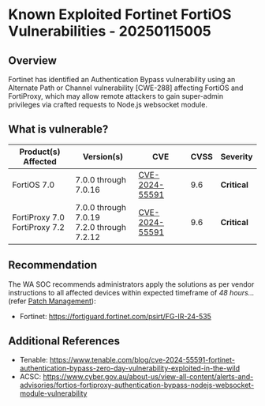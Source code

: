 # Known Exploited Fortinet FortiOS Vulnerabilities - 20250115005

## Overview

Fortinet has identified an Authentication Bypass vulnerability using an Alternate Path or Channel vulnerability [CWE-288] affecting FortiOS and FortiProxy, which may allow remote attackers to gain super-admin privileges via crafted requests to Node.js websocket module.

## What is vulnerable?

| Product(s) Affected              | Version(s)                                   | CVE                                                               | CVSS | Severity     |
| -------------------------------- | -------------------------------------------- | ----------------------------------------------------------------- | ---- | ------------ |
| FortiOS 7.0                      | 7.0.0 through 7.0.16                         | [CVE-2024-55591](https://nvd.nist.gov/vuln/detail/CVE-2024-55591) | 9.6  | **Critical** |
| FortiProxy 7.0<br>FortiProxy 7.2 | 7.0.0 through 7.0.19<br>7.2.0 through 7.2.12 | [CVE-2024-55591](https://nvd.nist.gov/vuln/detail/CVE-2024-55591) | 9.6  | **Critical** |

## Recommendation

The WA SOC recommends administrators apply the solutions as per vendor instructions to all affected devices within expected timeframe of *48 hours...* (refer [Patch Management](../guidelines/patch-management.md)):

- Fortinet: <https://fortiguard.fortinet.com/psirt/FG-IR-24-535>

## Additional References

- Tenable: <https://www.tenable.com/blog/cve-2024-55591-fortinet-authentication-bypass-zero-day-vulnerability-exploited-in-the-wild>
- ACSC: <https://www.cyber.gov.au/about-us/view-all-content/alerts-and-advisories/fortios-fortiproxy-authentication-bypass-nodejs-websocket-module-vulnerability>
